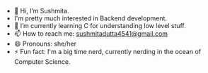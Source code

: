 - 👋 Hi, I’m Sushmita.
-  I'm pretty much interested in Backend development.
- 🌱 I’m currently learning C for understanding low level stuff.
- 📫 How to reach me: sushmitadutta4541@gmail.com
- 😄 Pronouns: she/her
- ⚡ Fun fact: I'm a big time nerd, currently nerding in the ocean of Computer Science. 

<!---
Sushifyyy/Sushifyyy is a ✨ special ✨ repository because its `README.md` (this file) appears on your GitHub profile.
You can click the Preview link to take a look at your changes.
--->
